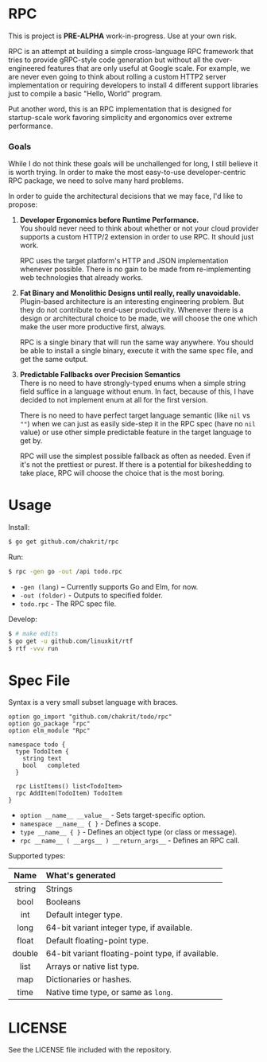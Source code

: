 # RPC

This is project is **PRE-ALPHA** work-in-progress. Use at your own risk.

RPC is an attempt at building a simple cross-language RPC framework that tries
to provide gRPC-style code generation but without all the over-engineered
features that are only useful at Google scale. For example, we are never even
going to think about rolling a custom HTTP2 server implementation or requiring
developers to install 4 different support libraries just to compile a
basic "Hello, World" program.

Put another word, this is an RPC implementation that is designed for
startup-scale work favoring simplicity and ergonomics over extreme performance.

### Goals

While I do not think these goals will be unchallenged for long, I still believe
it is worth trying. In order to make the most easy-to-use developer-centric RPC
package, we need to solve many hard problems.

In order to guide the architectural decisions that we may face, I'd like to
propose:

1. **Developer Ergonomics before Runtime Performance.**  
   You should never need to think about whether or not your cloud provider
   supports a custom HTTP/2 extension in order to use RPC. It should just work.
   
   RPC uses the target platform's HTTP and JSON implementation whenever
   possible. There is no gain to be made from re-implementing web technologies
   that already works.
   
2. **Fat Binary and Monolithic Designs until really, really unavoidable.**  
   Plugin-based architecture is an interesting engineering problem. But they
   do not contribute to end-user productivity. Whenever there is a design or
   architectural choice to be made, we will choose the one which make the user
   more productive first, always.
   
   RPC is a single binary that will run the same way anywhere. You should be
   able to install a single binary, execute it with the same spec file, and get
   the same output.
   
3. **Predictable Fallbacks over Precision Semantics**  
   There is no need to have strongly-typed enums when a simple string field
   suffice in a language without enum. In fact, because of this, I have decided
   to not implement enum at all for the first version.
   
   There is no need to have perfect target language semantic (like `nil` vs `""`)
   when we can just as easily side-step it in the RPC spec (have no `nil` value)
   or use other simple predictable feature in the target language to get by.
   
   RPC will use the simplest possible fallback as often as needed. Even if it's
   not the prettiest or purest. If there is a potential for bikeshedding to take
   place, RPC will choose the choice that is the most boring.

# Usage

Install:

```sh
$ go get github.com/chakrit/rpc
```

Run:
```sh
$ rpc -gen go -out /api todo.rpc
```

* `-gen (lang)` – Currently supports Go and Elm, for now.
* `-out (folder)` - Outputs to specified folder.
* `todo.rpc` - The RPC spec file.

Develop:

```sh
$ # make edits
$ go get -u github.com/linuxkit/rtf
$ rtf -vvv run
```

# Spec File

Syntax is a very small subset language with braces.

```
option go_import "github.com/chakrit/todo/rpc"
option go_package "rpc"
option elm_module "Rpc"

namespace todo {
  type TodoItem {
    string text
    bool   completed
  }

  rpc ListItems() list<TodoItem>
  rpc AddItem(TodoItem) TodoItem
}
```

* `option __name__ __value__` - Sets target-specific option.
* `namespace __name__ { }` - Defines a scope.
* `type __name__ { }` - Defines an object type (or class or message).
* `rpc __name__ ( __args__ ) __return_args__` - Defines an RPC call.

Supported types:

| Name   | What's generated
| :--:   | :--
| string | Strings
| bool   | Booleans
| int    | Default integer type. 
| long   | 64-bit variant integer type, if available.
| float  | Default floating-point type.
| double | 64-bit variant floating-point type, if available.
| list   | Arrays or native list type.
| map    | Dictionaries or hashes.
| time   | Native time type, or same as `long`.

# LICENSE

See the LICENSE file included with the repository.

